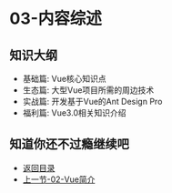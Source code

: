 # 03-内容综述 

## 知识大纲

* 基础篇: Vue核心知识点
* 生态篇: 大型Vue项目所需的周边技术
* 实战篇: 开发基于Vue的Ant Design Pro
* 福利篇: Vue3.0相关知识介绍  

## 知道你还不过瘾继续吧       

* [返回目录](../../README.md)
* [上一节-02-Vue简介](./02-Vue简介.md)